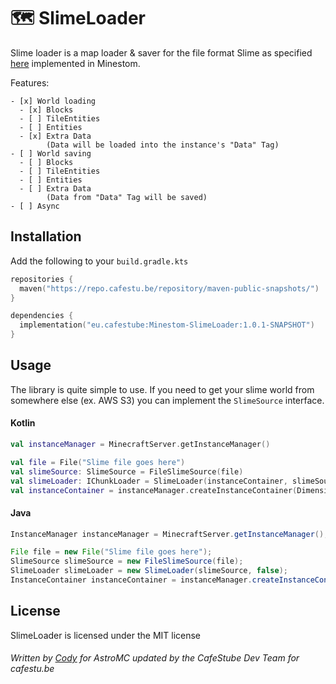 # 🗺️ SlimeLoader

Slime loader is a map loader & saver for the file format Slime as specified [here](https://github.com/cafestube/Minestom-SlimeLoader/blob/master/SLIME_FORMAT.txt) implemented in Minestom.

Features:
```
- [x] World loading
  - [x] Blocks
  - [ ] TileEntities
  - [ ] Entities
  - [x] Extra Data
        (Data will be loaded into the instance's "Data" Tag)
- [ ] World saving
  - [ ] Blocks
  - [ ] TileEntities
  - [ ] Entities
  - [ ] Extra Data
        (Data from "Data" Tag will be saved)
- [ ] Async
```

## Installation

Add the following to your `build.gradle.kts`

```kotlin
repositories { 
  maven("https://repo.cafestu.be/repository/maven-public-snapshots/")
}

dependencies { 
  implementation("eu.cafestube:Minestom-SlimeLoader:1.0.1-SNAPSHOT")
}
```

## Usage

The library is quite simple to use. If you need to get your slime world from somewhere else (ex. AWS S3) you can implement the `SlimeSource` interface. 

#### Kotlin

```kotlin
val instanceManager = MinecraftServer.getInstanceManager()

val file = File("Slime file goes here")
val slimeSource: SlimeSource = FileSlimeSource(file)
val slimeLoader: IChunkLoader = SlimeLoader(instanceContainer, slimeSource)
val instanceContainer = instanceManager.createInstanceContainer(DimensionType.OVERWORLD, slimeLoader)

```

#### Java

```java
InstanceManager instanceManager = MinecraftServer.getInstanceManager();

File file = new File("Slime file goes here");
SlimeSource slimeSource = new FileSlimeSource(file);
SlimeLoader slimeLoader = new SlimeLoader(slimeSource, false);
InstanceContainer instanceContainer = instanceManager.createInstanceContainer(DimensionType.OVERWORLD, slimeLoader);
```

## License

SlimeLoader is licensed under the MIT license

###### Written by [Cody](https://github.com/CatDevz) for AstroMC updated by the CafeStube Dev Team for cafestu.be
